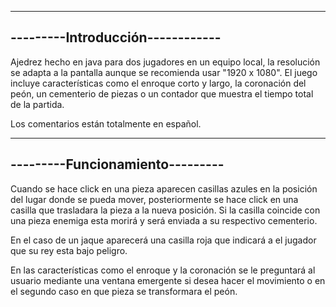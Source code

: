 --------------------------------
---------Introducción------------
--------------------------------

Ajedrez hecho en java para dos jugadores en un equipo local, la resolución se adapta a la pantalla aunque
se recomienda usar "1920 x 1080".
El juego incluye características como el enroque corto y largo, la coronación del peón, 
un cementerio de piezas o un contador que muestra el tiempo total de la partida.

Los comentarios están totalmente en español.

--------------------------------
---------Funcionamiento---------
--------------------------------

Cuando se hace click en una pieza aparecen casillas azules en la posición del lugar donde se pueda mover,
posteriormente se hace click en una casilla que trasladara la pieza a la nueva posición. 
Si la casilla coincide con una pieza enemiga esta morirá y será enviada a su respectivo cementerio.

En el caso de un jaque aparecerá una casilla roja que indicará a el jugador que su rey esta
bajo peligro.

En las características como el enroque y la coronación se le preguntará al usuario mediante una 
ventana emergente si desea hacer el movimiento o en el segundo caso en que pieza se transformara el peón.
